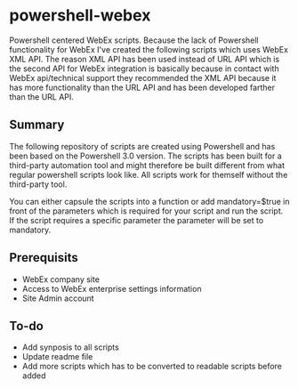 # powershell-webex
Powershell centered WebEx scripts. Because the lack of Powershell functionality for WebEx I've created the following scripts which uses WebEx XML API. The reason XML API has been used instead of URL API which is the second API for WebEx integration is basically because in contact with WebEx api/technical support they recommended the XML API because it has more functionality than the URL API and has been developed farther than the URL API.

## Summary
The following repository of scripts are created using Powershell and has been based on the Powershell 3.0 version. The scripts has been built for a third-party automation tool and might therefore be built different from what regular powershell scripts look like. All scripts work for themself without the third-party tool. 

You can either capsule the scripts into a function or add mandatory=$true in front of the parameters which is required for your script and run the script. If the script requires a specific parameter the parameter will be set to mandatory. 

## Prerequisits
* WebEx company site
* Access to WebEx enterprise settings information
* Site Admin account

## To-do
* Add synposis to all scripts
* Update readme file
* Add more scripts which has to be converted to readable scripts before added
